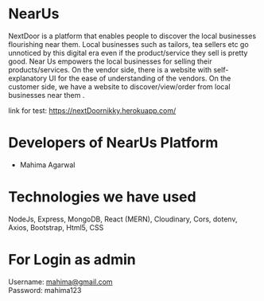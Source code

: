 # NearUs

NextDoor is a platform that enables people to discover the local businesses flourishing near them. Local businesses such as tailors, tea sellers etc go unnoticed by this digital era even if the product/service they sell is pretty good. Near Us empowers the local businesses for selling their products/services. On the vendor side, there is a website with self-explanatory UI for the ease of understanding of the vendors. On the customer side, we have a website to discover/view/order from local businesses near them .

link for test: https://nextDoornikky.herokuapp.com/
 
# Developers of NearUs Platform

<ul>
<li>Mahima Agarwal</li>


</ul>

# Technologies we have used

NodeJs, Express, MongoDB, React (MERN), Cloudinary, Cors, dotenv, Axios, Bootstrap, Html5, CSS

# For Login as admin

Username: mahima@gmail.com <br>
Password: mahima123

